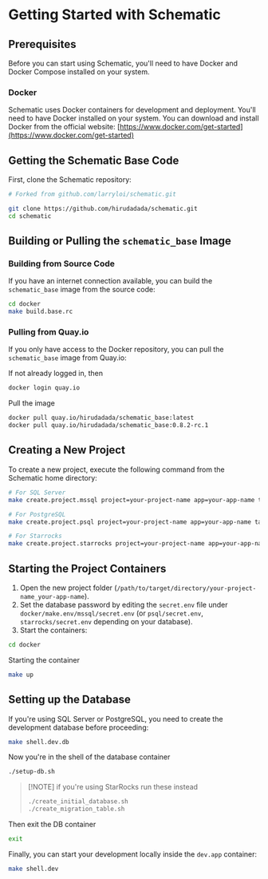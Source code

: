 # Getting Started with Schematic

## Prerequisites

Before you can start using Schematic, you'll need to have Docker and Docker Compose installed on your system.

### Docker

Schematic uses Docker containers for development and deployment. You'll need to have Docker installed on your system. You can download and install Docker from the official website: [https://www.docker.com/get-started](https://www.docker.com/get-started)


## Getting the Schematic Base Code

First, clone the Schematic repository:

```bash
# Forked from github.com/larryloi/schematic.git

git clone https://github.com/hirudadada/schematic.git
cd schematic
```

## Building or Pulling the `schematic_base` Image

### Building from Source Code

If you have an internet connection available, you can build the `schematic_base` image from the source code:

```bash
cd docker
make build.base.rc
```

### Pulling from Quay.io

If you only have access to the Docker repository, you can pull the `schematic_base` image from Quay.io:

If not already logged in, then
```bash
docker login quay.io
```

Pull the image
```bash
docker pull quay.io/hirudadada/schematic_base:latest
docker pull quay.io/hirudadada/schematic_base:0.8.2-rc.1
```

## Creating a New Project

To create a new project, execute the following command from the Schematic home directory:

```bash
# For SQL Server
make create.project.mssql project=your-project-name app=your-app-name target=/path/to/target/directory

# For PostgreSQL
make create.project.psql project=your-project-name app=your-app-name target=/path/to/target/directory

# For Starrocks
make create.project.starrocks project=your-project-name app=your-app-name target=/path/to/target/directory
```

## Starting the Project Containers

1. Open the new project folder (`/path/to/target/directory/your-project-name_your-app-name`).
2. Set the database password by editing the `secret.env` file under `docker/make.env/mssql/secret.env` (or `psql/secret.env`, `starrocks/secret.env` depending on your database).
3. Start the containers:

```bash
cd docker
```

Starting the container

```bash
make up
```

## Setting up the Database

If you're using SQL Server or PostgreSQL, you need to create the development database before proceeding:

```bash
make shell.dev.db
```

Now you're in the shell of the database container

```bash
./setup-db.sh
```

> [!NOTE] if you're using StarRocks
> run these instead
> ```bash
> ./create_initial_database.sh
> ./create_migration_table.sh
> ```

Then exit the DB container
```bash
exit
```

Finally, you can start your development locally inside the `dev.app` container:

```bash
make shell.dev
```
